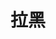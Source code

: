 <!--
 * @Author: jackning 270580156@qq.com
 * @Date: 2024-08-17 07:10:55
 * @LastEditors: jackning 270580156@qq.com
 * @LastEditTime: 2024-08-17 07:27:04
 * @Description: bytedesk.com https://github.com/Bytedesk/bytedesk
 *   Please be aware of the BSL license restrictions before installing Bytedesk IM – 
 *  selling, reselling, or hosting Bytedesk IM as a service is a breach of the terms and automatically terminates your rights under the license. 
 *  仅支持企业内部员工自用，严禁私自用于销售、二次销售或者部署SaaS方式销售 
 *  Business Source License 1.1: https://github.com/Bytedesk/bytedesk/blob/main/LICENSE 
 *  contact: 270580156@qq.com 
 * 联系：270580156@qq.com
 * Copyright (c) 2024 by bytedesk.com, All Rights Reserved. 
-->
# 拉黑
